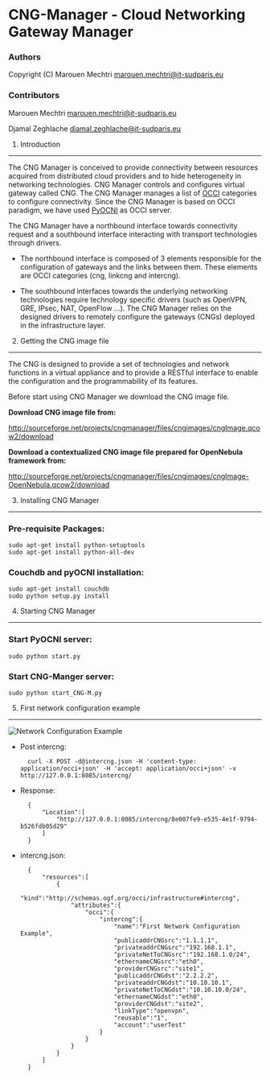 CNG-Manager - Cloud Networking Gateway Manager
==============================================

### Authors

Copyright (C) Marouen Mechtri <marouen.mechtri@it-sudparis.eu>

### Contributors

Marouen Mechtri <marouen.mechtri@it-sudparis.eu>

Djamal Zeghlache <djamal.zeghlache@it-sudparis.eu>

1. Introduction
---------------

The CNG Manager is conceived to provide connectivity between resources acquired from distributed cloud providers
and to hide heterogeneity in networking technologies. CNG Manager controls and configures virtual gateway called CNG.
The CNG Manager manages a list of [OCCI](http://occi-wg.org/) categories to configure connectivity. Since the CNG Manager is based on OCCI 
paradigm, we have used [PyOCNI](https://github.com/jordan-developer/pyOCNI) as OCCI server.

The CNG Manager have a northbound interface towards connectivity request and a southbound interface
interacting with transport technologies through drivers.

* The northbound interface is composed of 3 elements responsible for the configuration of
gateways and the links between them. These elements are OCCI categories (cng, linkcng and intercng).


* The southbound interfaces towards the underlying networking technologies require technology specific drivers (such as
OpenVPN, GRE, IPsec, NAT, OpenFlow ...). The CNG Manager relies on the designed drivers to remotely configure
the gateways (CNGs) deployed in the infrastructure layer.



2. Getting the CNG image file
-----------------------------

The CNG is designed to provide a set of technologies and network functions in a virtual appliance and to provide a RESTful interface to enable the configuration and the programmability of its features.

Before start using CNG Manager we download the CNG image file.

**Download CNG image file from:**

http://sourceforge.net/projects/cngmanager/files/cngimages/cngImage.qcow2/download

**Download a contextualized CNG image file prepared for OpenNebula framework from:**

http://sourceforge.net/projects/cngmanager/files/cngimages/cngImage-OpenNebula.qcow2/download

3. Installing CNG Manager
-------------------------

### Pre-requisite Packages:

    sudo apt-get install python-setuptools
    sudo apt-get install python-all-dev

### Couchdb and pyOCNI installation:

    sudo apt-get install couchdb
    sudo python setup.py install


4. Starting CNG Manager
-----------------------

### Start PyOCNI server:

    sudo python start.py


### Start CNG-Manger server:

    sudo python start_CNG-M.py


5. First network configuration example
--------------------------------------

![Network Configuration Example](https://raw.github.com/MarouenMechtri/CNG-Manager/master/pyocni/img/config-example.jpg)





* Post intercng:

        curl -X POST -d@intercng.json -H 'content-type: application/occi+json' -H 'accept: application/occi+json' -v http://127.0.0.1:8085/intercng/

* Response:

        {
            "Location":[
                "http://127.0.0.1:8085/intercng/8e007fe9-e535-4e1f-9794-b526fdb05d29"
            ]
        }

* intercng.json:

        {
            "resources":[
                {
                    "kind":"http://schemas.ogf.org/occi/infrastructure#intercng",
                    "attributes":{
                        "occi":{
                            "intercng":{
                                "name":"First Network Configuration Example",
                                "publicaddrCNGsrc":"1.1.1.1",
                                "privateaddrCNGsrc":"192.168.1.1",
                                "privateNetToCNGsrc":"192.168.1.0/24",
                                "ethernameCNGsrc":"eth0",
                                "providerCNGsrc":"site1",
                                "publicaddrCNGdst":"2.2.2.2",
                                "privateaddrCNGdst":"10.10.10.1",
                                "privateNetToCNGdst":"10.10.10.0/24",
                                "ethernameCNGdst":"eth0",
                                "providerCNGdst":"site2",
                                "linkType":"openvpn",
                                "reusable":"1",
                                "account":"userTest"
                            }
                        }
                    }
                }
            ]
        }

